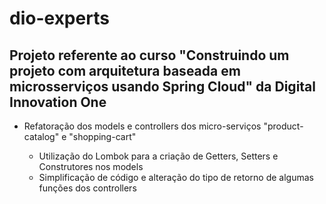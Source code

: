 # dio-experts

## Projeto referente ao curso "Construindo um projeto com arquitetura baseada em microsserviços usando Spring Cloud" da Digital Innovation One

- Refatoração dos models e controllers dos micro-serviços "product-catalog" e "shopping-cart"
  
   - Utilização do Lombok para a criação de Getters, Setters e Construtores nos models
   - Simplificação de código e alteração do tipo de retorno de algumas funções dos controllers
